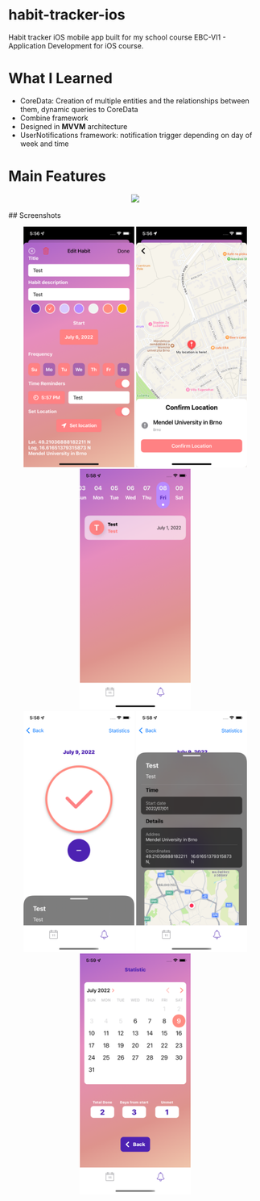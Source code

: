 # habit-tracker-ios
Habit tracker iOS mobile app built for my school course EBC-VI1 - Application Development for iOS course.
# What I Learned
* CoreData: Creation of multiple entities and the relationships between them, dynamic queries to CoreData
* Combine framework
* Designed in **MVVM** architecture
* UserNotifications framework: notification trigger depending on day of week and time 
# Main Features
<p align="center"><img src="habits_project_4sem/Assets.xcassets/finish_ios_gif.dataset/finish_ios_gif.gif" width="320"/></p>
## Screenshots
<p align="center">
<img src="habits_project_4sem/Assets.xcassets/screen2.imageset/screen2.png" width="220">
  <img src="habits_project_4sem/Assets.xcassets/screen4.imageset/screen4.png" width="220">
  <img src="habits_project_4sem/Assets.xcassets/screen1.imageset/screen1.png" width="220">
  <br>
  <img src="habits_project_4sem/Assets.xcassets/screen3.imageset/screen3.png" width="220">
  <img src="habits_project_4sem/Assets.xcassets/screen5.imageset/screen5.png" width="220">
  <img src="habits_project_4sem/Assets.xcassets/screen6.imageset/screen6.png" width="220">
  <br>
</p>

